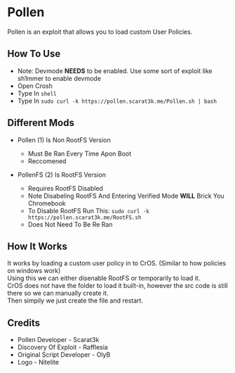 # Pollen
Pollen is an exploit that allows you to load custom User Policies.

## How To Use
- Note: Devmode **NEEDS** to be enabled. Use some sort of exploit like sh1mmer to enable devmode
- Open Crosh
- Type In `shell`
- Type In `sudo curl -k https://pollen.scarat3k.me/Pollen.sh | bash`

## Different Mods
- Pollen (1) Is Non RootFS Version
  - Must Be Ran Every Time Apon Boot
  - Reccomened

- PollenFS (2) Is RootFS Version
  - Requires RootFS Disabled
  - Note Disabeling RootFS And Entering Verified Mode **WILL** Brick You Chromebook
  - To Disable RootFS Run This: `sudo curl -k https://pollen.scarat3k.me/RootFS.sh`
  - Does Not Need To Be Re Ran

## How It Works
It works by loading a custom user policy in to CrOS. (Similar to how policies on windows work)\
Using this we can either disenable RootFS or temporarily to load it.\
CrOS does not have the folder to load it built-in, however the src code is still there so we can manually create it.\
Then simpily we just create the file and restart.

## Credits
- Pollen Developer - Scarat3k
- Discovery Of Exploit - Rafflesia
- Original Script Developer - OlyB
- Logo - Nitelite
